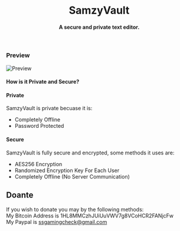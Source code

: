 <h1 align="center">

  <br>
  SamzyVault
  <br>
</h1>
<h4 align="center">A secure and private text editor.</h4>
&nbsp;&nbsp;
&nbsp;&nbsp;

### Preview

<img src="https://i.ibb.co/TM52BzZ/asdf.png" alt="Preview"/>

#### **How is it Private and Secure?** 

#### **Private**

SamzyVault is private becuase it is:

- Completely Offline  
- Password Protected  
 
#### **Secure**  

SamzyVault is fully secure and encrypted, some methods it uses are:  

- AES256 Encryption  
- Randomized Encryption Key For Each User  
- Completely Offline (No Server Communication)  

## Doante

If you wish to donate you may by the following methods:  
My Bitcoin Address is 1HL8MMCzhJUiUuVWV7g8VCoHCR2FANjcFw  
My Paypal is ssgamingcheck@gmail.com  
